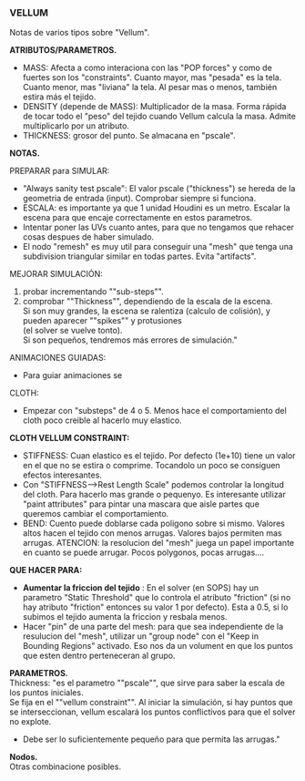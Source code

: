 ### VELLUM  

Notas de varios tipos sobre "Vellum".  

**ATRIBUTOS/PARAMETROS.**   

- MASS: Afecta a como interaciona con las "POP forces" y como de fuertes son los "constraints". Cuanto mayor, mas "pesada" es la tela. Cuanto menor, mas "liviana" la tela. Al pesar mas o menos, también estira más el tejido.   
- DENSITY (depende de MASS): Multiplicador de la masa. Forma rápida de tocar todo el "peso" del tejido cuando Vellum calcula la masa. Admite multiplicarlo por un atributo.   
- THICKNESS: grosor del punto. Se almacana en "pscale".   

**NOTAS.**   

PREPARAR para SIMULAR:   

- "Always sanity test pscale": El valor pscale ("thickness") se hereda de la geometria de entrada (input). Comprobar siempre si funciona.   
- ESCALA: es importante ya que 1 unidad Houdini es un metro. Escalar la escena para que encaje correctamente en estos parametros.   
- Intentar poner las UVs cuanto antes, para que no tengamos que rehacer cosas despues de haber simulado.   
- El nodo "remesh" es muy util para conseguir una "mesh" que tenga una subdivision triangular similar en todas partes. Evita "artifacts".

MEJORAR SIMULACIÓN:   
  1) probar incrementando ""sub-steps"".   
  2) comprobar ""Thickness"", dependiendo de la escala de la escena.   
     Si son muy grandes, la escena se ralentiza (calculo de colisión), y pueden aparecer ""spikes"" y protusiones   
     (el solver se vuelve tonto).   
     Si son pequeños, tendremos más errores de simulación."   

ANIMACIONES GUIADAS:
- Para guiar animaciones se   

CLOTH:
- Empezar con "substeps" de 4 o 5. Menos hace el comportamiento del cloth poco creible al hacerlo muy elastico.   

**CLOTH VELLUM CONSTRAINT:**   
- STIFFNESS: Cuan elastico es el tejido. Por defecto (1e+10) tiene un valor en el que no se estira o comprime. Tocandolo un poco se consiguen efectos interesantes.   
- Con "STIFFNESS-->Rest Length Scale" podemos controlar la longitud del cloth. Para hacerlo mas grande o pequenyo. Es interesante utilizar "paint attributes" para pintar una mascara que aisle partes que queremos cambiar el comportamiento.
- BEND: Cuento puede doblarse cada poligono sobre si mismo. Valores altos hacen el tejido con menos arrugas. Valores bajos permiten mas arrugas. ATENCION: la resolucion del "mesh" juega un papel importante en cuanto se puede arrugar. Pocos polygonos, pocas arrugas....

**QUE HACER PARA:**   
- **Aumentar la friccion del tejido** : En el solver (en SOPS) hay un parametro "Static Threshold" que lo controla el atributo "friction" (si no hay atributo "friction" entonces su valor 1 por defecto). Esta a 0.5, si lo subimos el tejido aumenta la friccion y resbala menos.   
- Hacer "pin" de una parte del mesh: para que sea independiente de la resulucion del "mesh", utilizar un "group node" con el "Keep in Bounding Regions" activado. Eso nos da un volument en que los puntos que esten dentro perteneceran al grupo.

**PARAMETROS.**   
Thickness: "es el parametro ""pscale"", que sirve para saber la escala de los puntos iniciales.   
Se fija en el ""vellum constraint"". Al iniciar la simulación, si hay puntos que se interseccionan, vellum escalará los puntos conflictivos para que el  solver no explote.
- Debe ser lo suficientemente pequeño para que permita las arrugas."

**Nodos.**   
Otras combinacione posibles.


